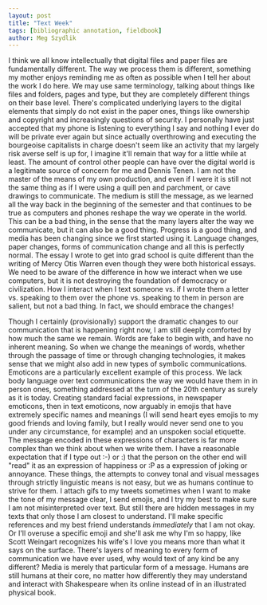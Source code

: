 ```yaml
---  
layout: post  
title: "Text Week"  
tags: [bibliographic annotation, fieldbook]  
author: Meg Szydlik 
---
```


I think we all know intellectually that digital files and paper files are fundamentally different. The way we process them is different, something my mother enjoys reminding me as often as possible when I tell her about the work I do here. We may use same terminology, talking about things like files and folders, pages and type, but they are completely different things on their base level. There's complicated underlying layers to the digital elements that simply do not exist in the paper ones, things like ownership and copyright and increasingly questions of security. I personally have just accepted that my phone is listening to everything I say and nothing I ever do will be private ever again but since actually overthrowing and executing the bourgeoise capitalists in charge doesn't seem like an activity that my largely risk averse self is up for, I imagine it'll remain that way for a little while at least. The amount of control other people can have over the digital world is a legitimate source of concern for me and Dennis Tenen. I am not the master of the means of my own production, and even if I were it is still not the same thing as if I were using a quill pen and parchment, or cave drawings to communicate. The medium is still the message, as we learned all the way back in the beginning of the semester and that continues to be true as computers and phones reshape the way we operate in the world. This can be a bad thing, in the sense that the many layers alter the way we communicate, but it can also be a good thing. Progress is a good thing, and media has been changing since we first started using it. Language changes, paper changes, forms of communication change and all this is perfectly normal. The essay I wrote to get into grad school is quite different than the writing of Mercy Otis Warren even though they were both historical essays. We need to be aware of the difference in how we interact when we use computers, but it is not destroying the foundation of democracy or civilization. How I interact when I text someone vs. if I wrote them a letter vs. speaking to them over the phone vs. speaking to them in person are salient, but not a bad thing. In fact, we should embrace the changes! 

Though I certainly (provisionally) support the dramatic changes to our communication that is happening right now, I am still deeply comforted by how much the same we remain. Words are fake to begin with, and have no inherent meaning. So when we change the meanings of words, whether through the passage of time or through changing technologies, it makes sense that we might also add in new types of symbolic communications. Emoticons are a particularly excellent example of this process. We lack body language over text communications the way we would have them in in person ones, something addressed at the turn of the 20th century as surely as it is today. Creating standard facial expressions, in newspaper emoticons, then in text emoticons, now arguably in emojis that have extremely specific names and meanings (I will send heart eyes emojis to my good friends and loving family, but I really would never send one to you under any circumstance, for example) and an unspoken social etiquette. The message encoded in these expressions of characters is far more complex than we think about when we write them. I have a reasonable expectation that if I type out :-) or :) that the person on the other end will "read" it as an expression of happiness or :P as a expression of joking or annoyance. These things, the attempts to convey tonal and visual messages through strictly linguistic means is not easy, but we as humans continue to strive for them. I attach gifs to my tweets sometimes when I want to make the tone of my message clear, I send emojis, and I try my best to make sure I am not misinterpreted over text. But still there are hidden messages in my texts that only those I am closest to understand. I'll make specific references and my best friend understands *immediately* that I am not okay. Or I'll overuse a specific emoji and she'll ask me why I'm so happy, like Scott Weingart recognizes his wife's I love you means more than what it says on the surface. There's layers of meaning to every form of communication we have ever used, why would text of any kind be any different? Media is merely that particular form of a message. Humans are still humans at their core, no matter how differently they may understand and interact with Shakespeare when its online instead of in an illustrated physical book.